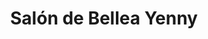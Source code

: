 ---
title: "Salón de Bellea Yenny"
url: /santiago-de-veraguas/salon-de-bellea-yenny/
shop: cosméticos
---